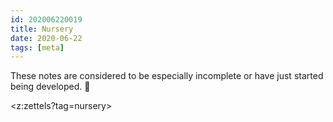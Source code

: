 ```yaml
---
id: 202006220019
title: Nursery
date: 2020-06-22
tags: [meta]
---
```


These notes are considered to be especially incomplete or have just started being developed. 🌱

<z:zettels?tag=nursery>
